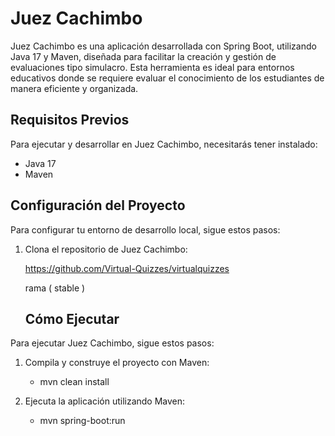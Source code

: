 # Juez Cachimbo

Juez Cachimbo es una aplicación desarrollada con Spring Boot, utilizando Java 17 y Maven, diseñada para facilitar la creación y gestión de evaluaciones tipo simulacro. Esta herramienta es ideal para entornos educativos donde se requiere evaluar el conocimiento de los estudiantes de manera eficiente y organizada.

## Requisitos Previos

Para ejecutar y desarrollar en Juez Cachimbo, necesitarás tener instalado:

- Java 17
- Maven

## Configuración del Proyecto

Para configurar tu entorno de desarrollo local, sigue estos pasos:

1. Clona el repositorio de Juez Cachimbo:

   https://github.com/Virtual-Quizzes/virtualquizzes

   rama ( stable )

   ## Cómo Ejecutar

Para ejecutar Juez Cachimbo, sigue estos pasos:

1. Compila y construye el proyecto con Maven:

    - mvn clean install

2. Ejecuta la aplicación utilizando Maven:

     - mvn spring-boot:run
